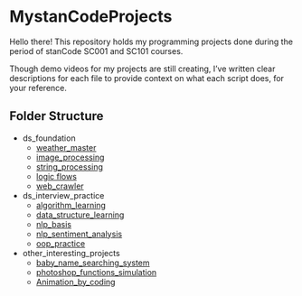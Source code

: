 # MystanCodeProjects
Hello there!
This repository holds my programming projects done during the period of stanCode SC001 and SC101 courses.

Though demo videos for my projects are still creating, 
I’ve written clear descriptions for each file to provide context on what each script does, for your reference.

## Folder Structure
- ds_foundation
  - [weather_master](https://github.com/ChiaChunHung/MystanCodeProjects/blob/main/stanCode_Projects/ds_foundation/exploratory_analysis/weather_master.py)
  - [image_processing](https://github.com/ChiaChunHung/MystanCodeProjects/tree/main/stanCode_Projects/ds_foundation/image_processing)
  - [string_processing](https://github.com/ChiaChunHung/MystanCodeProjects/tree/main/stanCode_Projects/ds_foundation/string_processing)
  - [logic flows](https://github.com/ChiaChunHung/MystanCodeProjects/tree/main/stanCode_Projects/ds_foundation/logic_flows)
  - [web_crawler](https://github.com/ChiaChunHung/MystanCodeProjects/tree/main/stanCode_Projects/web_crawler)
- ds_interview_practice
  - [algorithm_learning](https://github.com/ChiaChunHung/MystanCodeProjects/tree/main/stanCode_Projects/ds_interview_practice/algorithm)
  - [data_structure_learning](https://github.com/ChiaChunHung/MystanCodeProjects/tree/main/stanCode_Projects/ds_interview_practice/data_structures_and_io)
  - [nlp_basis](https://github.com/ChiaChunHung/MystanCodeProjects/tree/main/stanCode_Projects/ds_interview_practice/nlp_basis)
  - [nlp_sentiment_analysis](https://github.com/ChiaChunHung/MystanCodeProjects/tree/main/stanCode_Projects/ds_interview_practice/nlp_sentiment_analysis)
  - [oop_practice](https://github.com/ChiaChunHung/MystanCodeProjects/tree/main/stanCode_Projects/ds_interview_practice/oop_practice)
- other_interesting_projects
  - [baby_name_searching_system](https://github.com/ChiaChunHung/MystanCodeProjects/tree/main/stanCode_Projects/name_searching_system) 
  - [photoshop_functions_simulation](https://github.com/ChiaChunHung/MystanCodeProjects/blob/main/stanCode_Projects/photoshop/stanCodoshop.py)
  - [Animation_by_coding](https://github.com/ChiaChunHung/MystanCodeProjects/tree/main/stanCode_Projects/my_drawing)
    

